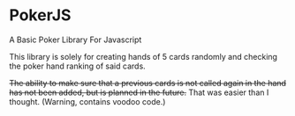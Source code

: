 # PokerJS
A Basic Poker Library For Javascript

This library is solely for creating hands of 5 cards randomly and checking the poker hand ranking of said cards.

~~The ability to make sure that a previous cards is not called again in the hand has not been added, but is planned in the future.~~
That was easier than I thought. (Warning, contains voodoo code.)